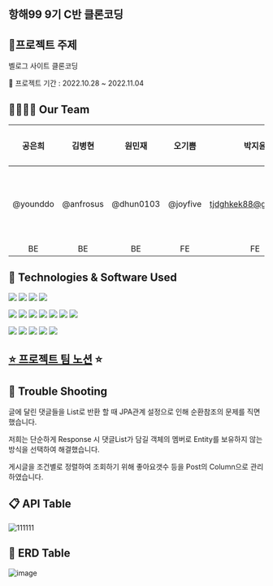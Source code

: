 ## 항해99 9기 C반 클론코딩

## :foggy:프로젝트 주제

 벨로그 사이트 클론코딩



📅 프로젝트 기간 : 2022.10.28 ~ 2022.11.04

## 👨‍👩‍👧‍👦 Our Team 

|  공은희  |  김병현   |  원민재   |  오기쁨  |        박지윤        |조민지|
| :------: | :-------: | :-------: | :------: | :------------------: |:-----:|
| @younddo | @anfrosus | @dhun0103 | @joyfive | tjdghkek88@gmail.com |ㅁㄴㅇㅁㄴㅇ|
|   BE    |    BE    |    BE    |   FE    |         FE          |FE|

## 📝 Technologies & Software Used

<img src="https://img.shields.io/badge/Spring-6DB33F?style=flat-square&logo=spring&logoColor=white"/>  <img src="https://img.shields.io/badge/SpringSecurity-6DB33F?style=flat-square&logo=SpringSecurity&logoColor=white"/>  <img src="https://img.shields.io/badge/SpringBoot-6DB33F?style=flat-square&logo=springboot&logoColor=white"/>   <img src="https://img.shields.io/badge/github-181717?style=flat-square&logo=github&logoColor=white"/>  

<img src="https://img.shields.io/badge/git-F05032?style=flat-square&logo=git&logoColor=white"/>  <img src="https://img.shields.io/badge/java-FF81F9?style=flat-square"/>  <img src="https://img.shields.io/badge/JSONWebToken-000000?style=flat-square&logo=JsonWebToken&logoColor=white"/>  <img src="https://img.shields.io/badge/Gradle-02303A?style=flat-square&logo=Gradle&logoColor=white"/>  <img src="https://img.shields.io/badge/IntelliJIDEA-000000?style=flat-square&logo=IntelliJIDEA&logoColor=white"/>  <img src="https://img.shields.io/badge/Postman-FF6C37?style=flat-square&logo=Postman&logoColor=white"/>  <img src="https://img.shields.io/badge/Notion-000000?style=flat-square&logo=Notion&logoColor=white"/>

<img src="https://img.shields.io/badge/AmazonS3-569A31?style=flat-square&logo=AmazonS3&logoColor=white"/>  <img src="https://img.shields.io/badge/AmazonEC2-FF9900?style=flat-square&logo=AmazonEC2&logoColor=white"/>  <img src="https://img.shields.io/badge/AmazonRDS-527FFF?style=flat-square&logo=AmazonRDS&logoColor=white"/>  <img src="https://img.shields.io/badge/MySQL-4479A1?style=flat-square&logo=MySQL&logoColor=white"/>  <img src="https://img.shields.io/badge/Ubuntu-E95420?style=flat-square&logo=Ubuntu&logoColor=white"/>

## [:star: 프로젝트 팀 노션](https://joyfive.notion.site/C-1-SA-582e3f58ec414bdaa30730374620cf47) :star:


## 🏀 Trouble Shooting

글에 달린 댓글들을 List로 반환 할 때 JPA관계 설정으로 인해 순환참조의 문제를 직면했습니다.

저희는 단순하게 Response 시 댓글List가 담길 객체의 멤버로 Entity를 보유하지 않는 방식을 선택하여 해결했습니다.

게시글을 조건별로 정렬하여 조회하기 위해 좋아요갯수 등을 Post의 Column으로 관리하였습니다.

## 📋 API Table

![111111](https://user-images.githubusercontent.com/112916559/199531453-3ba562a4-1268-4298-9237-98eebcb5f1d7.png)




## 📜 ERD Table

![image](https://user-images.githubusercontent.com/99253403/198083569-a8d7786c-97f2-4266-9034-52bdc22d8c7f.png)

